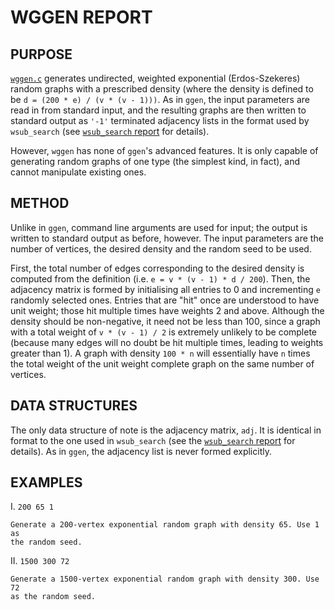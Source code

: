 # WGGEN REPORT

## PURPOSE
[`wggen.c`](https://github.com/vglazer/USRA/blob/master/subgraph_finding/src/wggen.c) 
generates undirected, weighted exponential (Erdos-Szekeres) random 
graphs with a prescribed density (where the density is defined to be 
`d = (200 * e) / (v * (v - 1)))`. As in `ggen`, the input parameters are read in from 
standard input, and the resulting graphs are then written to standard output 
as `'-1'` terminated adjacency lists in the format used by `wsub_search` 
(see [`wsub_search` report](https://github.com/vglazer/USRA/blob/master/subgraph_finding/doc/wsub_search.md) for details). 

However, `wggen` has none of `ggen`'s advanced features. It is only capable of generating random graphs of one type (the 
simplest kind, in fact), and cannot manipulate existing ones.

## METHOD
Unlike in `ggen`, command line arguments are used for input; the output 
is written to standard output as before, however. The input parameters are 
the number of vertices, the desired density and the random seed to be used. 

First, the total number of edges corresponding to the desired density is 
computed from the definition (i.e. `e = v * (v - 1) * d / 200`). Then, the 
adjacency matrix is formed by initialising all entries to 0 and incrementing 
`e` randomly selected ones. Entries that are "hit" once are understood to have
unit weight; those hit multiple times have weights 2 and above. Although the 
density should be non-negative, it need not be less than 100, since a graph
with a total weight of `v * (v - 1) / 2` is extremely unlikely to be complete
(because many edges will no doubt be hit multiple times, leading to weights 
greater than 1). A graph with density `100 * n` will essentially have `n` times the
total weight of the unit weight complete graph on the same number of vertices.

## DATA STRUCTURES
The only data structure of note is the adjacency matrix, `adj`. It is identical
in format to the one used in `wsub_search` (see the 
[`wsub_search` report](https://github.com/vglazer/USRA/blob/master/subgraph_finding/src/wsub_search.c) 
for details). As in `ggen`, the adjacency list is never formed explicitly. 
 
## EXAMPLES
I.  `200 65 1`
 
    Generate a 200-vertex exponential random graph with density 65. Use 1 as 
    the random seed.

II. `1500 300 72`

    Generate a 1500-vertex exponential random graph with density 300. Use 72 
    as the random seed.

